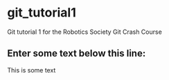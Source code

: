 # git_tutorial1
Git tutorial 1 for the Robotics Society Git Crash Course


Enter some text below this line:
--------------------
This is some text 

